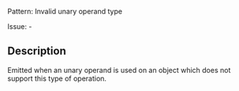 Pattern: Invalid unary operand type

Issue: -

## Description

Emitted when an unary operand is used on an object which does not support this type of operation.
